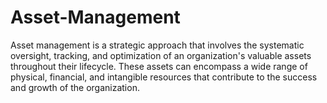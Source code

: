 # Asset-Management
Asset management is a strategic approach that involves the systematic oversight, tracking, and optimization of an organization's valuable assets throughout their lifecycle. These assets can encompass a wide range of physical, financial, and intangible resources that contribute to the success and growth of the organization.
